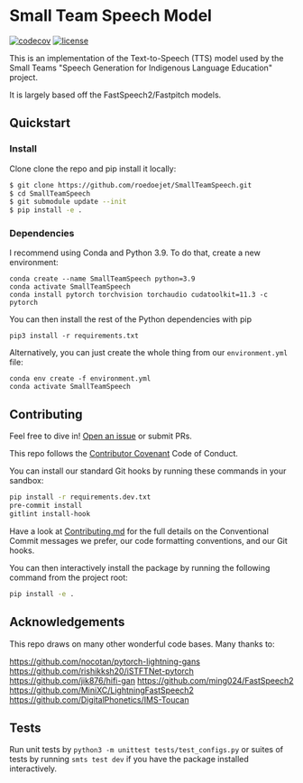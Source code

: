 # Small Team Speech Model

[![codecov](https://codecov.io/gh/roedoejet/SmallTeamSpeech/branch/main/graph/badge.svg?token=yErCxf64IU)](https://codecov.io/gh/roedoejet/SmallTeamSpeech)
[![license](https://img.shields.io/badge/Licence-MIT-green)](LICENSE)

This is an implementation of the Text-to-Speech (TTS) model used by the Small Teams "Speech Generation for Indigenous Language Education" project.

It is largely based off the FastSpeech2/Fastpitch models.

## Quickstart

### Install

Clone clone the repo and pip install it locally:

```sh
$ git clone https://github.com/roedoejet/SmallTeamSpeech.git
$ cd SmallTeamSpeech
$ git submodule update --init
$ pip install -e .
```

### Dependencies

I recommend using Conda and Python 3.9. To do that, create a new environment:

```
conda create --name SmallTeamSpeech python=3.9
conda activate SmallTeamSpeech
conda install pytorch torchvision torchaudio cudatoolkit=11.3 -c pytorch
```

You can then install the rest of the Python dependencies with pip

```
pip3 install -r requirements.txt
```

Alternatively, you can just create the whole thing from our `environment.yml` file:

```
conda env create -f environment.yml
conda activate SmallTeamSpeech
```

## Contributing

Feel free to dive in! [Open an issue](https://github.com/roedoejet/SmallTeamSpeech/issues/new) or submit PRs.

This repo follows the [Contributor Covenant](http://contributor-covenant.org/version/1/3/0/) Code of Conduct.

You can install our standard Git hooks by running these commands in your sandbox:

```sh
pip install -r requirements.dev.txt
pre-commit install
gitlint install-hook
```

Have a look at [Contributing.md](Contributing.md) for the full details on the
Conventional Commit messages we prefer, our code formatting conventions, and
our Git hooks.

You can then interactively install the package by running the following command from the project root:

```sh
pip install -e .
```

## Acknowledgements

This repo draws on many other wonderful code bases. Many thanks to:

https://github.com/nocotan/pytorch-lightning-gans
https://github.com/rishikksh20/iSTFTNet-pytorch
https://github.com/jik876/hifi-gan
https://github.com/ming024/FastSpeech2
https://github.com/MiniXC/LightningFastSpeech2
https://github.com/DigitalPhonetics/IMS-Toucan

## Tests

Run unit tests by `python3 -m unittest tests/test_configs.py` or suites of tests by running `smts test dev` if you have the package installed interactively.
